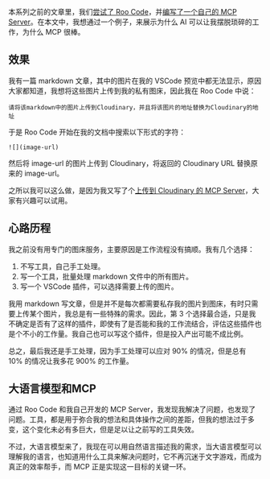<!--
title: 为什么MCP非常棒？
cover: https://res.cloudinary.com/dkrpg71cx/image/upload/v1743470922/holavp8ivmmxyzcoevua.png
summary: 
-->

本系列之前的文章里，我们[尝试了 Roo Code](https://yylives.cc/2025/03/19/001-roo-code-quickstart/)，并[编写了一个自己的 MCP Server](https://yylives.cc/2025/03/19/002-create-gemini-image-mcp-server/)。在本文中，我想通过一个例子，来展示为什么 AI 可以让我摆脱琐碎的工作，为什么 MCP 很棒。

## 效果

我有一篇 markdown 文章，其中的图片在我的 VSCode 预览中都无法显示，原因大家都知道，我想将这些图片上传到我的私有图床，因此我在 Roo Code 中说：

```
请将该markdown中的图片上传到Cloudinary，并且将该图片的地址替换为Cloudinary的地址
```

于是 Roo Code 开始在我的文档中搜索以下形式的字符：

```
![](image-url)
```

然后将 image-url 的图片上传到 Cloudinary，将返回的 Cloudinary URL 替换原来的 image-url。

之所以我可以这么做，是因为我又写了个[上传到 Cloudinary 的 MCP Server](https://github.com/rocksun/media-mcp-server)，大家有兴趣可以试用。

## 心路历程

我之前没有用专门的图床服务，主要原因是工作流程没有搞顺。我有几个选择：

1. 不写工具，自己手工处理。
2. 写一个工具，批量处理 markdown 文件中的所有图片。
3. 写一个 VSCode 插件，可以选择需要上传的图片。

我用 markdown 写文章，但是并不是每次都需要私存我的图片到图床，有时只需要上传某个图片，我总是有一些特殊的需求。因此，第 3 个选择最合适，只是我不确定是否有了这样的插件，即使有了是否能和我的工作流结合，评估这些插件也是个不小的工作量。我自己也可以写这个插件，但是投入产出可能不成比例。

总之，最后我还是手工处理，因为手工处理可以应对 90% 的情况，但是总有 10% 的情况让我多花 900% 的工作量。

## 大语言模型和MCP

通过 Roo Code 和我自己开发的 MCP Server，我发现我解决了问题，也发现了问题。工具，都是用于弥合我的想法和具体操作之间的差距，但我的想法过于多变，这个变化未必有多巨大，但是足以让之前写的工具失效。

不过，大语言模型来了，我现在可以用自然语言描述我的需求，当大语言模型可以理解我的语言，也知道用什么工具来解决问题时，它不再沉迷于文字游戏，而成为真正的效率帮手，而 MCP 正是实现这一目标的关键一环。